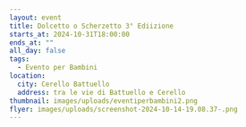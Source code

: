 ```yaml
---
layout: event
title: Dolcetto o Scherzetto 3° Ediizione
starts_at: 2024-10-31T18:00:00
ends_at: ""
all_day: false
tags:
  - Evento per Bambini
location:
  city: Cerello Battuello
  address: tra le vie di Battuello e Cerello
thumbnail: images/uploads/eventiperbambini2.png
flyer: images/uploads/screenshot-2024-10-14-19.08.37-.png
---
```

